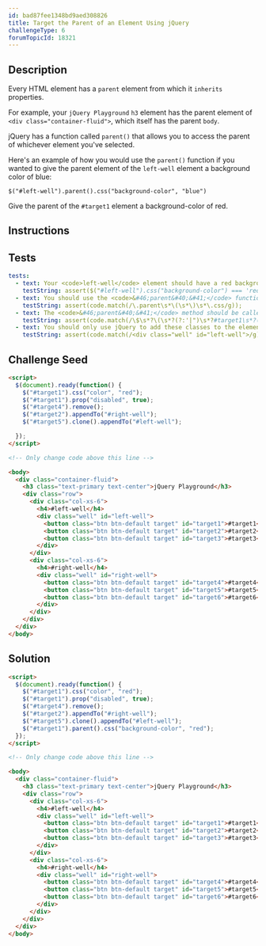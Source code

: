 ```yaml
---
id: bad87fee1348bd9aed308826
title: Target the Parent of an Element Using jQuery
challengeType: 6
forumTopicId: 18321
---
```


## Description

<section id='description'>

Every HTML element has a `parent` element from which it `inherits` properties.

For example, your `jQuery Playground` `h3` element has the parent element of `<div class="container-fluid">`, which itself has the parent `body`.

jQuery has a function called `parent()` that allows you to access the parent of whichever element you've selected.

Here's an example of how you would use the `parent()` function if you wanted to give the parent element of the `left-well` element a background color of blue:

`$("#left-well").parent().css("background-color", "blue")`

Give the parent of the `#target1` element a background-color of red.

</section>

## Instructions

<section id='instructions'>

</section>

## Tests

<section id='tests'>

```yml
tests:
  - text: Your <code>left-well</code> element should have a red background.
    testString: assert($("#left-well").css("background-color") === 'red' || $("#left-well").css("background-color") === 'rgb(255, 0, 0)' || $("#left-well").css("background-color").toLowerCase() === '#ff0000' || $("#left-well").css("background-color").toLowerCase() === '#f00');
  - text: You should use the <code>&#46;parent&#40;&#41;</code> function to modify this element.
    testString: assert(code.match(/\.parent\s*\(\s*\)\s*\.css/g));
  - text: The <code>&#46;parent&#40;&#41;</code> method should be called on the <code>&#35;target1</code> element.
    testString: assert(code.match(/\$\s*?\(\s*?(?:'|")\s*?#target1\s*?(?:'|")\s*?\)\s*?\.parent/gi));
  - text: You should only use jQuery to add these classes to the element.
    testString: assert(code.match(/<div class="well" id="left-well">/g));

```

</section>

## Challenge Seed

<section id='challengeSeed'>

<div id='html-seed'>

```html
<script>
  $(document).ready(function() {
    $("#target1").css("color", "red");
    $("#target1").prop("disabled", true);
    $("#target4").remove();
    $("#target2").appendTo("#right-well");
    $("#target5").clone().appendTo("#left-well");

  });
</script>

<!-- Only change code above this line -->

<body>
  <div class="container-fluid">
    <h3 class="text-primary text-center">jQuery Playground</h3>
    <div class="row">
      <div class="col-xs-6">
        <h4>#left-well</h4>
        <div class="well" id="left-well">
          <button class="btn btn-default target" id="target1">#target1</button>
          <button class="btn btn-default target" id="target2">#target2</button>
          <button class="btn btn-default target" id="target3">#target3</button>
        </div>
      </div>
      <div class="col-xs-6">
        <h4>#right-well</h4>
        <div class="well" id="right-well">
          <button class="btn btn-default target" id="target4">#target4</button>
          <button class="btn btn-default target" id="target5">#target5</button>
          <button class="btn btn-default target" id="target6">#target6</button>
        </div>
      </div>
    </div>
  </div>
</body>
```

</div>

</section>

## Solution

<section id='solution'>

```html
<script>
  $(document).ready(function() {
    $("#target1").css("color", "red");
    $("#target1").prop("disabled", true);
    $("#target4").remove();
    $("#target2").appendTo("#right-well");
    $("#target5").clone().appendTo("#left-well");
    $("#target1").parent().css("background-color", "red");
  });
</script>

<!-- Only change code above this line -->

<body>
  <div class="container-fluid">
    <h3 class="text-primary text-center">jQuery Playground</h3>
    <div class="row">
      <div class="col-xs-6">
        <h4>#left-well</h4>
        <div class="well" id="left-well">
          <button class="btn btn-default target" id="target1">#target1</button>
          <button class="btn btn-default target" id="target2">#target2</button>
          <button class="btn btn-default target" id="target3">#target3</button>
        </div>
      </div>
      <div class="col-xs-6">
        <h4>#right-well</h4>
        <div class="well" id="right-well">
          <button class="btn btn-default target" id="target4">#target4</button>
          <button class="btn btn-default target" id="target5">#target5</button>
          <button class="btn btn-default target" id="target6">#target6</button>
        </div>
      </div>
    </div>
  </div>
</body>
```

</section>
